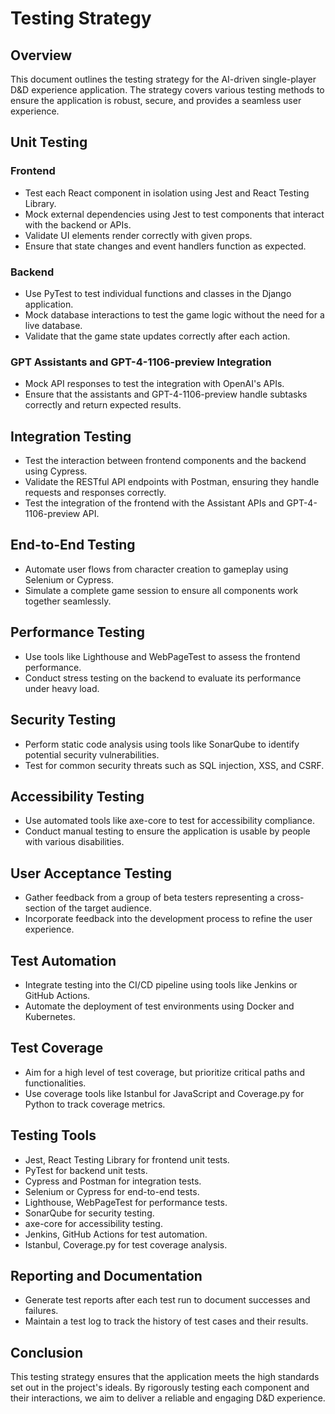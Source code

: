 # Testing Strategy

## Overview
This document outlines the testing strategy for the AI-driven single-player D&D experience application. The strategy covers various testing methods to ensure the application is robust, secure, and provides a seamless user experience.

## Unit Testing
### Frontend
- Test each React component in isolation using Jest and React Testing Library.
- Mock external dependencies using Jest to test components that interact with the backend or APIs.
- Validate UI elements render correctly with given props.
- Ensure that state changes and event handlers function as expected.

### Backend
- Use PyTest to test individual functions and classes in the Django application.
- Mock database interactions to test the game logic without the need for a live database.
- Validate that the game state updates correctly after each action.

### GPT Assistants and GPT-4-1106-preview Integration
- Mock API responses to test the integration with OpenAI's APIs.
- Ensure that the assistants and GPT-4-1106-preview handle subtasks correctly and return expected results.

## Integration Testing
- Test the interaction between frontend components and the backend using Cypress.
- Validate the RESTful API endpoints with Postman, ensuring they handle requests and responses correctly.
- Test the integration of the frontend with the Assistant APIs and GPT-4-1106-preview API.

## End-to-End Testing
- Automate user flows from character creation to gameplay using Selenium or Cypress.
- Simulate a complete game session to ensure all components work together seamlessly.

## Performance Testing
- Use tools like Lighthouse and WebPageTest to assess the frontend performance.
- Conduct stress testing on the backend to evaluate its performance under heavy load.

## Security Testing
- Perform static code analysis using tools like SonarQube to identify potential security vulnerabilities.
- Test for common security threats such as SQL injection, XSS, and CSRF.

## Accessibility Testing
- Use automated tools like axe-core to test for accessibility compliance.
- Conduct manual testing to ensure the application is usable by people with various disabilities.

## User Acceptance Testing
- Gather feedback from a group of beta testers representing a cross-section of the target audience.
- Incorporate feedback into the development process to refine the user experience.

## Test Automation
- Integrate testing into the CI/CD pipeline using tools like Jenkins or GitHub Actions.
- Automate the deployment of test environments using Docker and Kubernetes.

## Test Coverage
- Aim for a high level of test coverage, but prioritize critical paths and functionalities.
- Use coverage tools like Istanbul for JavaScript and Coverage.py for Python to track coverage metrics.

## Testing Tools
- Jest, React Testing Library for frontend unit tests.
- PyTest for backend unit tests.
- Cypress and Postman for integration tests.
- Selenium or Cypress for end-to-end tests.
- Lighthouse, WebPageTest for performance tests.
- SonarQube for security testing.
- axe-core for accessibility testing.
- Jenkins, GitHub Actions for test automation.
- Istanbul, Coverage.py for test coverage analysis.

## Reporting and Documentation
- Generate test reports after each test run to document successes and failures.
- Maintain a test log to track the history of test cases and their results.

## Conclusion
This testing strategy ensures that the application meets the high standards set out in the project's ideals. By rigorously testing each component and their interactions, we aim to deliver a reliable and engaging D&D experience.